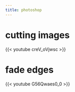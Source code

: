 ```yaml
---
title: photoshop
---
```


# cutting images

{{< youtube creV_oVjwsc >}}

# fade edges

{{< youtube G56Qwaes0_0 >}}
